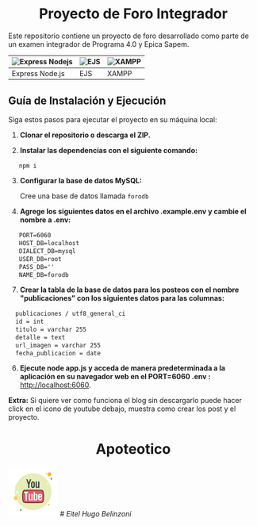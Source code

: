 <h1 align="center"> Proyecto de Foro Integrador </h1>

Este repositorio contiene un proyecto de foro desarrollado como parte de un examen integrador de Programa 4.0 y Epica Sapem.

| ![Express Nodejs](https://miro.medium.com/v2/resize:fit:1400/1*f7ztMaMM0etsFHpEfkdiwA.png) | ![EJS](https://cdn.hashnode.com/res/hashnode/image/upload/v1669904581074/eiOU4pInF.png) | ![XAMPP](https://www.sysadminsdecuba.com/wp-content/uploads/2015/08/xampp-logo.jpg) |
| --- | --- | --- |
| Express Node.js | EJS | XAMPP |
## Guía de Instalación y Ejecución

Siga estos pasos para ejecutar el proyecto en su máquina local:

1. **Clonar el repositorio o descarga el ZIP.**

2. **Instalar las dependencias con el siguiente comando:**
```
   npm i
```

3. **Configurar la base de datos MySQL:** 

   Cree una base de datos llamada `forodb` 

4. **Agrege los siguientes datos en el archivo .example.env y cambie el nombre a .env:**
```
   PORT=6060
   HOST_DB=localhost
   DIALECT_DB=mysql
   USER_DB=root
   PASS_DB=''
   NAME_DB=forodb
```
7. **Crear la tabla de la base de datos para los posteos con el nombre "publicaciones" con los siguientes datos para las columnas:**
   
 ```
   publicaciones / utf8_general_ci
   id = int
   titulo = varchar 255
   detalle = text
   url_imagen = varchar 255
   fecha_publicacion = date   
```
6. **Ejecute node app.js y acceda de manera predeterminada a la aplicación en su navegador web en el PORT=6060 .env :**
[http://localhost:6060](http://localhost:6060).

**Extra:**
Si quiere ver como funciona el blog sin descargarlo puede hacer click en el icono de youtube debajo, muestra como crear los post y el proyecto.

<h1 align="center"> Apoteotico </h1>
<a href="https://youtu.be/OvAOTlUWlvY" target="_blank"><img src="/icon/icons8-youtube.svg" alt="youtube"/></a> <em> # Eitel Hugo Belinzoni</em>  

